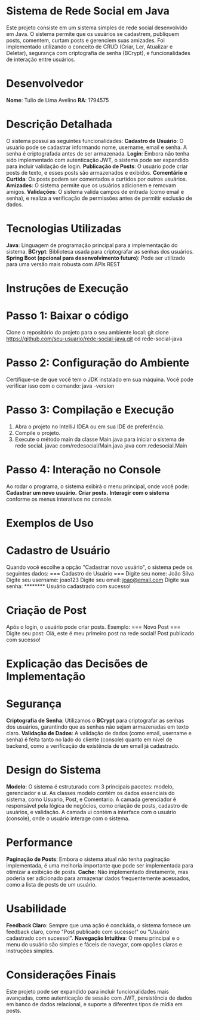 # Sistema de Rede Social em Java
Este projeto consiste em um sistema simples de rede social desenvolvido em Java.
O sistema permite que os usuários se cadastrem, publiquem posts, comentem, curtam posts e gerenciem suas amizades.
Foi implementado utilizando o conceito de CRUD (Criar, Ler, Atualizar e Deletar), segurança com criptografia de senha (BCrypt), e funcionalidades de interação entre usuários.

# Desenvolvedor 
**Nome**: Tulio de Lima Avelino
**RA**: 1794575

# Descrição Detalhada
O sistema possui as seguintes funcionalidades:
**Cadastro de Usuário**: O usuário pode se cadastrar informando nome, username, email e senha. A senha é criptografada antes de ser armazenada.
**Login**: Embora não tenha sido implementado com autenticação JWT, o sistema pode ser expandido para incluir validação de login.
**Publicação de Posts**: O usuário pode criar posts de texto, e esses posts são armazenados e exibidos.
**Comentário e Curtida**: Os posts podem ser comentados e curtidos por outros usuários.
**Amizades**: O sistema permite que os usuários adicionem e removam amigos.
**Validações**: O sistema valida campos de entrada (como email e senha), e realiza a verificação de permissões antes de permitir exclusão de dados.

# Tecnologias Utilizadas
**Java**: Linguagem de programação principal para a implementação do sistema.
**BCrypt**: Biblioteca usada para criptografar as senhas dos usuários.
**Spring Boot (opcional para desenvolvimento futuro)**: Pode ser utilizado para uma versão mais robusta com APIs REST

# Instruções de Execução
# Passo 1: Baixar o código

Clone o repositório do projeto para o seu ambiente local:
git clone https://github.com/seu-usuario/rede-social-java.git
cd rede-social-java

# Passo 2: Configuração do Ambiente
Certifique-se de que você tem o JDK instalado em sua máquina. Você pode verificar isso com o comando:
java -version

# Passo 3: Compilação e Execução
1. Abra o projeto no IntelliJ IDEA ou em sua IDE de preferência.
2. Compile o projeto.
3. Execute o método main da classe Main.java para iniciar o sistema de rede social.
javac com/redesocial/Main.java
java com.redesocial.Main

# Passo 4: Interação no Console
Ao rodar o programa, o sistema exibirá o menu principal, onde você pode:
**Cadastrar um novo usuário.**
**Criar posts.**
**Interagir com o sistema** conforme os menus interativos no console.

# Exemplos de Uso
# Cadastro de Usuário
Quando você escolhe a opção "Cadastrar novo usuário", o sistema pede os seguintes dados:
=== Cadastro de Usuário ===
Digite seu nome: João Silva
Digite seu username: joao123
Digite seu email: joao@email.com
Digite sua senha: ********
Usuário cadastrado com sucesso!

# Criação de Post
Após o login, o usuário pode criar posts. Exemplo:
=== Novo Post ===
Digite seu post: Olá, este é meu primeiro post na rede social!
Post publicado com sucesso!

# Explicação das Decisões de Implementação
# Segurança
**Criptografia de Senha**: Utilizamos o **BCrypt** para criptografar as senhas dos usuários, garantindo que as senhas não sejam armazenadas em texto claro.
**Validação de Dados**: A validação de dados (como email, username e senha) é feita tanto no lado do cliente (console) quanto em nível de backend, como a verificação de existência de um email já cadastrado.
# Design do Sistema
**Modelo**: O sistema é estruturado com 3 principais pacotes: modelo, gerenciador e ui. As classes modelo contêm os dados essenciais do sistema, como Usuario, Post, e Comentario. A camada gerenciador é responsável pela lógica de negócios, como criação de posts, cadastro de usuários, e validação. A camada ui contém a interface com o usuário (console), onde o usuário interage com o sistema.
# Performance
**Paginação de Posts**: Embora o sistema atual não tenha paginação implementada, é uma melhoria importante que pode ser implementada para otimizar a exibição de posts.
**Cache**: Não implementado diretamente, mas poderia ser adicionado para armazenar dados frequentemente acessados, como a lista de posts de um usuário.
# Usabilidade
**Feedback Claro**: Sempre que uma ação é concluída, o sistema fornece um feedback claro, como "Post publicado com sucesso!" ou "Usuário cadastrado com sucesso!".
**Navegação Intuitiva**: O menu principal e o menu do usuário são simples e fáceis de navegar, com opções claras e instruções simples.
# Considerações Finais
Este projeto pode ser expandido para incluir funcionalidades mais avançadas, como autenticação de sessão com JWT, persistência de dados em banco de dados relacional, e suporte a diferentes tipos de mídia em posts.
